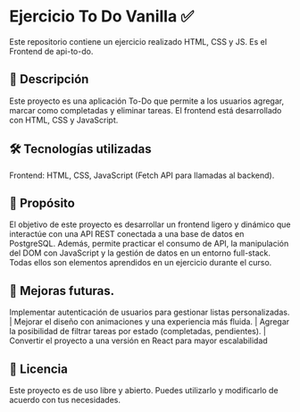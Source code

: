 # Ejercicio To Do Vanilla ✅
Este repositorio contiene un ejercicio realizado HTML, CSS y JS. Es el Frontend de api-to-do.

## 📌 Descripción
Este proyecto es una aplicación To-Do que permite a los usuarios agregar, marcar como completadas y eliminar tareas. El frontend está desarrollado con HTML, CSS y JavaScript.

## 🛠 Tecnologías utilizadas
Frontend: HTML, CSS, JavaScript (Fetch API para llamadas al backend).

## 🎯 Propósito
El objetivo de este proyecto es desarrollar un frontend ligero y dinámico que interactúe con una API REST conectada a una base de datos en PostgreSQL. Además, permite practicar el consumo de API, la manipulación del DOM con JavaScript y la gestión de datos en un entorno full-stack. Todas ellos son elementos aprendidos en un ejercicio durante el curso.

## 🔧 Mejoras futuras.
Implementar autenticación de usuarios para gestionar listas personalizadas. | Mejorar el diseño con animaciones y una experiencia más fluida. | Agregar la posibilidad de filtrar tareas por estado (completadas, pendientes). | Convertir el proyecto a una versión en React para mayor escalabilidad

## 📜 Licencia
Este proyecto es de uso libre y abierto. Puedes utilizarlo y modificarlo de acuerdo con tus necesidades.

